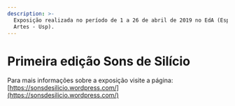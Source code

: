 ```yaml
---
description: >-
  Exposição realizada no período de 1 a 26 de abril de 2019 no EdA (Espaço das
  Artes - Usp).
---
```


# Primeira edição Sons de Silício

Para mais informações sobre a exposição visite a página: [https://sonsdesilicio.wordpress.com/](https://sonsdesilicio.wordpress.com/)

